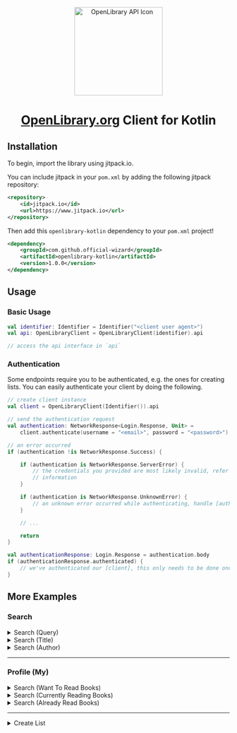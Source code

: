 
<p align="center" dir="auto">
    <a href="https://openlibrary.org/developers/api" rel="nofollow">
        <img src="https://i.imgur.com/93jMMZa.png" width="200" alt="OpenLibrary API Icon" style="max-width: 100%;"/>
    </a>
</p>

<h1 align="center"><a href="https://openlibrary.org/developers/api">OpenLibrary.org</a> Client for Kotlin</h1>

## Installation

To begin, import the library using jitpack.io.

You can include jitpack in your `pom.xml` by adding the following jitpack repository:

```xml
<repository>
    <id>jitpack.io</id>
    <url>https://www.jitpack.io</url>
</repository>
```

Then add this `openlibrary-kotlin` dependency to your `pom.xml` project!

```xml
<dependency>    
    <groupId>com.github.official-wizard</groupId>    
    <artifactId>openlibrary-kotlin</artifactId>    
    <version>1.0.0</version>
</dependency>
```

## Usage

### Basic Usage

```kotlin
val identifier: Identifier = Identifier("<client user agent>")
val api: OpenLibraryClient = OpenLibraryClient(identifier).api

// access the api interface in `api`
```

### Authentication
Some endpoints require you to be authenticated, e.g. the ones for creating lists.
You can easily authenticate your client by doing the following.

```kotlin
// create client instance
val client = OpenLibraryClient(Identifier()).api

// send the authentication request
val authentication: NetworkResponse<Login.Response, Unit> =
    client.authenticate(username = "<email>", password = "<password>")

// an error occurred
if (authentication !is NetworkResponse.Success) {

    if (authentication is NetworkResponse.ServerError) {
        // the credentials you provided are most likely invalid, refer to response code for further
        // information
    }

    if (authentication is NetworkResponse.UnknownError) {
        // an unknown error occurred while authenticating, handle [authentication] result
    }

    // ...

    return
}

val authenticationResponse: Login.Response = authentication.body
if (authenticationResponse.authenticated) {
    // we've authenticated our [client], this only needs to be done once per instance
}
```

## More Examples

### Search

<details>
<summary>Search (Query)</summary>
<br>

| Name   | Type   | Description                                                     | Example               | required |
|:-------|:-------|:----------------------------------------------------------------|:----------------------|----------|
| query  | String | The query you'd like to search for.                             | The Lord of The Rings | yes      |
| sort   | String | How you'd like to sort the query, by default it uses relevancy. | new                   | no       |
| lang   | String | The users language as a two letter (ISO 639-1) language code.   | en                    | no       |
| offset | Long   | offset the list by the provided amount.                         | 50                    | no       |
| page   | Long   | The page you'd like to traverse to.                             | 0                     | no       |

**Example**
```kotlin
val identifier: Identifier = Identifier("<client user agent>")
val api: OpenLibraryInterface = OpenLibraryClient(identifier).api

val search: NetworkResponse<SearchBooks.Response, SearchBooks.Response>
    = api.searchBooksByQuery(query = "The Lord of the Rings")

if (search is NetworkResponse.Success) {
    val searchResult: SearchBooks.Response = search.body
    // handle [searchResult] as you wish
}

```

</details>

<details>
<summary>Search (Title)</summary>
<br>

| Name   | Type   | Description                                                     | Example               | required |
|:-------|:-------|:----------------------------------------------------------------|:----------------------|----------|
| title  | String | The title you'd like to search for.                             | The Lord of The Rings | yes      |
| sort   | String | How you'd like to sort the query, by default it uses relevancy. | new                   | no       |
| lang   | String | The users language as a two letter (ISO 639-1) language code.   | en                    | no       |
| offset | Long   | offset the list by the provided amount.                         | 50                    | no       |
| page   | Long   | The page you'd like to traverse to.                             | 0                     | no       |

**Example**
```kotlin
val identifier: Identifier = Identifier("<client user agent>")
val api: OpenLibraryInterface = OpenLibraryClient(identifier).api

val search: NetworkResponse<SearchBooks.Response, SearchBooks.Response>
    = api.searchBooksByTitle(title = "The Lord of the Rings")

if (search is NetworkResponse.Success) {
    val searchResult: SearchBooks.Response = search.body
    // handle [searchResult] as you wish
}

```

</details>

<details>
<summary>Search (Author)</summary>
<br>

| Name   | Type   | Description                                                     | Example     | required |
|:-------|:-------|:----------------------------------------------------------------|:------------|----------|
| author | String | The author you'd like to search for.                            | J K Rowling | yes      |
| sort   | String | How you'd like to sort the query, by default it uses relevancy. | new         | no       |
| lang   | String | The users language as a two letter (ISO 639-1) language code.   | en          | no       |
| offset | Long   | offset the list by the provided amount.                         | 50          | no       |
| page   | Long   | The page you'd like to traverse to.                             | 0           | no       |

**Example**
```kotlin
val identifier: Identifier = Identifier("<client user agent>")
val api: OpenLibraryInterface = OpenLibraryClient(identifier).api

val search: NetworkResponse<SearchBooks.Response, SearchBooks.Response>
    = api.searchBooksByAuthor(author = "J K Rowling")

if (search is NetworkResponse.Success) {
    val searchResult: SearchBooks.Response = search.body
    // handle [searchResult] as you wish
}

```

</details>

---

### Profile (My)

<details>
<summary>Search (Want To Read Books)</summary>
<br>

| Name     | Type   | Description                                                     | Example | required |
|:---------|:-------|:----------------------------------------------------------------|:--------|----------|
| username | String | The username you'd like to search for.                          | mokBot  | yes      |
| sort     | String | How you'd like to sort the query, by default it uses relevancy. | new     | no       |
| lang     | String | The users language as a two letter (ISO 639-1) language code.   | en      | no       |
| offset   | Long   | offset the list by the provided amount.                         | 50      | no       |
| page     | Long   | The page you'd like to traverse to.                             | 0       | no       |

**Example**
```kotlin
val identifier: Identifier = Identifier("<client user agent>")
val api: OpenLibraryInterface = OpenLibraryClient(identifier).api

val search: NetworkResponse<SearchMyBooks.Response, SearchMyBooks.Response>
    = api.searchMyWantToReadBooks(username = "mokBot")

if (search is NetworkResponse.Success) {
    val searchResult: SearchMyBooks.Response = search.body
    // handle [searchResult] as you wish
}

```

</details>

<details>
<summary>Search (Currently Reading Books)</summary>
<br>

| Name     | Type   | Description                                                     | Example | required |
|:---------|:-------|:----------------------------------------------------------------|:--------|----------|
| username | String | The username you'd like to search for.                          | mokBot  | yes      |
| sort     | String | How you'd like to sort the query, by default it uses relevancy. | new     | no       |
| lang     | String | The users language as a two letter (ISO 639-1) language code.   | en      | no       |
| offset   | Long   | offset the list by the provided amount.                         | 50      | no       |
| page     | Long   | The page you'd like to traverse to.                             | 0       | no       |

**Example**
```kotlin
val identifier: Identifier = Identifier("<client user agent>")
val api: OpenLibraryInterface = OpenLibraryClient(identifier).api

val search: NetworkResponse<SearchMyBooks.Response, SearchMyBooks.Response>
    = api.searchMyCurrentlyReadingBooks(username = "mokBot")

if (search is NetworkResponse.Success) {
    val searchResult: SearchMyBooks.Response = search.body
    // handle [searchResult] as you wish
}

```

</details>

<details>
<summary>Search (Already Read Books)</summary>
<br>

| Name     | Type   | Description                                                     | Example | required |
|:---------|:-------|:----------------------------------------------------------------|:--------|----------|
| username | String | The username you'd like to search for.                          | mokBot  | yes      |
| sort     | String | How you'd like to sort the query, by default it uses relevancy. | new     | no       |
| lang     | String | The users language as a two letter (ISO 639-1) language code.   | en      | no       |
| offset   | Long   | offset the list by the provided amount.                         | 50      | no       |
| page     | Long   | The page you'd like to traverse to.                             | 0       | no       |

**Example**
```kotlin
val identifier: Identifier = Identifier("<client user agent>")
val api: OpenLibraryInterface = OpenLibraryClient(identifier).api

val search: NetworkResponse<SearchMyBooks.Response, SearchMyBooks.Response>
    = api.searchMyAlreadyReadBooks(username = "mokBot")

if (search is NetworkResponse.Success) {
    val searchResult: SearchMyBooks.Response = search.body
    // handle [searchResult] as you wish
}

```

</details>

---

<details>
<summary>Create List</summary>
<br>

> A call to `createList` in this manner will will update a pre-existing list with the details provided!

> **NOTE** You must have the client authenticated to do this!

**Available Parameters**

| Name       | Type               | Description                                          | Example  |
|:-----------|:-------------------|:-----------------------------------------------------|:---------|
| username   | String             | The username authenticated for the session           | username |
| olid       | String             | The OLID (Open Library ID) of the list               | OL01L    |
| createList | CreateList.Request | The request object with details to create list with. | N/A      |

**Example**
```kotlin
// create client instance
val client = OpenLibraryClient(Identifier()).api

// send the authentication request
val authentication: NetworkResponse<Login.Response, Unit> =
    client.authenticate(username = "<email>", password = "<password>")

// an error occurred
if (authentication !is NetworkResponse.Success) {

    if (authentication is NetworkResponse.ServerError) {
        // the credentials you provided are most likely invalid, refer to response code for further
        // information
    }

    if (authentication is NetworkResponse.UnknownError) {
        // an unknown error occurred while authenticating, handle [authentication] result
    }

    // ...

    return
}

val authenticationResponse: Login.Response = authentication.body
if (authenticationResponse.authenticated) {
    // we've authenticated our [client], this only needs to be done once per instance

    // make sure we have a valid username to work with
    val username = authenticationResponse.username
    if (username != null) {

        // send request to server
        val createList = client.createList(
            username = username,
            createList = CreateList.Request(
                "<new name>",
                "<new description>"
            )
        )

        if (createList !is NetworkResponse.Success) {
           // handle errors
            return
        }
        
        // handle our result
        val result: CreateList.Response = createList.body
    }
}
```

</details>
